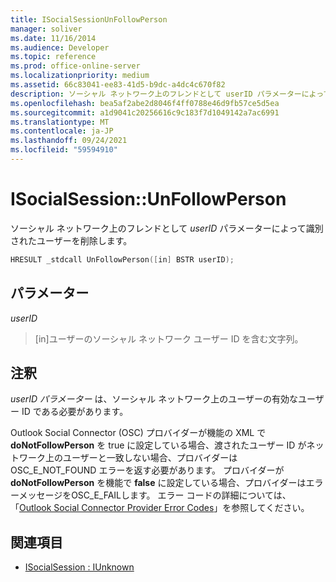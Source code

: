 ```yaml
---
title: ISocialSessionUnFollowPerson
manager: soliver
ms.date: 11/16/2014
ms.audience: Developer
ms.topic: reference
ms.prod: office-online-server
ms.localizationpriority: medium
ms.assetid: 66c83041-ee83-41d5-b9dc-a4dc4c670f82
description: ソーシャル ネットワーク上のフレンドとして userID パラメーターによって識別されたユーザーを削除します。
ms.openlocfilehash: bea5af2abe2d8046f4ff0788e46d9fb57ce5d5ea
ms.sourcegitcommit: a1d9041c20256616c9c183f7d1049142a7ac6991
ms.translationtype: MT
ms.contentlocale: ja-JP
ms.lasthandoff: 09/24/2021
ms.locfileid: "59594910"
---
```

# <a name="isocialsessionunfollowperson"></a>ISocialSession::UnFollowPerson

ソーシャル ネットワーク上のフレンドとして  _userID_ パラメーターによって識別されたユーザーを削除します。 
  
```cpp
HRESULT _stdcall UnFollowPerson([in] BSTR userID);
```

## <a name="parameters"></a>パラメーター

_userID_
  
> [in]ユーザーのソーシャル ネットワーク ユーザー ID を含む文字列。
    
## <a name="remarks"></a>注釈

_userID パラメーター_ は、ソーシャル ネットワーク上のユーザーの有効なユーザー ID である必要があります。 
  
Outlook Social Connector (OSC) プロバイダーが機能の XML で **doNotFollowPerson** を true に設定している場合、渡されたユーザー ID がネットワーク上のユーザーと一致しない場合、プロバイダーは OSC_E_NOT_FOUND エラーを返す必要があります。  プロバイダーが **doNotFollowPerson** を機能で **false** に設定している場合、プロバイダーはエラーメッセージをOSC_E_FAILします。 エラー コードの詳細については、「[Outlook Social Connector Provider Error Codes](outlook-social-connector-provider-error-codes.md)」を参照してください。
  
## <a name="see-also"></a>関連項目

- [ISocialSession : IUnknown](isocialsessioniunknown.md)

